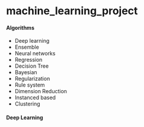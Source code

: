 # machine_learning_project

#### Algorithms
+ Deep learning
+ Ensemble
+ Neural networks
+ Regression
+ Decision Tree
+ Bayesian
+ Regularization
+ Rule system
+ Dimension Reduction 
+ Instanced based
+ Clustering

#### Deep Learning
